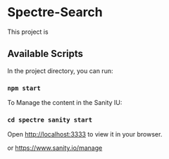 # Spectre-Search

This project is  

## Available Scripts

In the project directory, you can run:

### `npm start`


To Manage the content in the Sanity IU:

### `cd spectre sanity start`

Open [http://localhost:3333](http://localhost:3333) to view it in your browser.

or https://www.sanity.io/manage 
